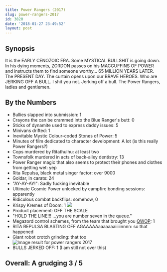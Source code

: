 ```yaml
---
title: Power Rangers (2017)
slug: power-rangers-2017
id: 3820
date: '2018-01-27 23:49:52'
layout: post
---
```


## Synopsis

It is the EARLY CENOZOIC ERA. Some MYSTICAL BULLSHIT is going down. In his dying moments, ZORDON passes on his MACGUFFINS OF POWER and instructs them to find someone worthy... 65 MILLION YEARS LATER. The PRESENT DAY. The curtain opens upon our BRAVE HEROES. Who are JERKING OFF A BULL. I shit you not. Jerking off a bull. The Power Rangers, ladies and gentlemen.

## By the Numbers

*   Bullies slapped into submission: 1
*   Crayons the can be crammed into the Blue Ranger's butt: 0
*   Sticks of dynamite used to express daddy issues: 5
*   Minivans drifted: 1
*   Inevitable Mystic Colour-coded Stones of Power: 5
*   Minutes of film dedicated to character development: A lot (is this really Power Rangers?)
*   Cops murdered by Ritathulhu: at least two
*   Townsfolk murdered in acts of back-alley dentistry: 13
*   Power Ranger magic that also seems to protect their phones and clothes from getting wet: yep
*   Rita Repulsa, black metal singer factor: over 9000
*   Goldar, in carats: 24
*   "AY-AY-AY!": Sadly fucking inevitable
*   Ultimate Cosmic Power unlocked by campfire bonding sessions: apparently
*   Ridiculous combat backflips: somehow, 0
*   Krispy Kremes of Doom: 1 ![](http://www.thefleamarcat.com/wp-content/uploads/2017/03/4-2.gif)
*   Product placement: OFF THE SCALE
*   "HOLD THE LINE!!! ...you are number seven in the queue."
*   Megazord control schemes, from the team that brought you [QWOP](http://www.foddy.net/Athletics.html): 1
*   RITA REPULSA BLASTING OFF AGAAAAAaaaaaaaiiiiinnnn: so that happened
*   Giant robot crotch grinding: that too ![Image result for power rangers 2017](http://78.media.tumblr.com/d65085df00440a20c65d6d610a45d66f/tumblr_p2i9x6znS61rzc0hlo2_500.gif)
*   BULLS JERKED OFF: 1 (I am still not over this)

## Overall: A grudging 3 / 5
